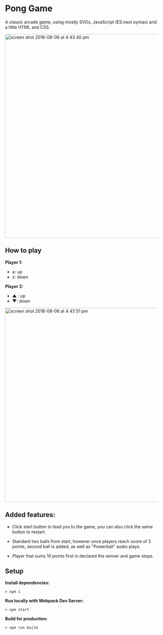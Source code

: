 # Pong Game

A classic arcade game, using mostly SVGs, JavaScript (ES.next syntax) and a little HTML and CSS. 


<img width="669" alt="screen shot 2018-08-06 at 4 43 40 pm" src="https://user-images.githubusercontent.com/40447526/43746383-db187d2c-9998-11e8-99a7-e418ad51b763.png">

## How to play 

**Player 1:**
* a: up
* z: down

**Player 2:**
* ▲ : up
* ▼: down


<img width="638" alt="screen shot 2018-08-06 at 4 43 51 pm" src="https://user-images.githubusercontent.com/40447526/43746412-fb9a56ec-9998-11e8-8090-ab24d3f7e45c.png">

## Added features:

- Click start button to lead you to the game, you can also click the same button to restart. 

- Standard two balls from start, however once players reach score of 3 points, second ball is added, as well as "Powerball" audio plays. 

- Player that sums 10 points first is declared the winner and game stops. 

## Setup

**Install dependencies:**

`> npm i`

**Run locally with Webpack Dev Server:**

`> npm start`

**Build for production:**

`> npm run build`